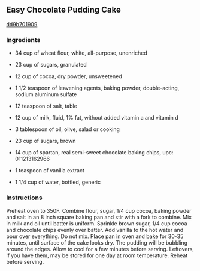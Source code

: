 ## Easy Chocolate Pudding Cake

[dd9b701909](http://www.food.com/recipe/easy-chocolate-pudding-cake-479095)

### Ingredients

 - 34 cup of wheat flour, white, all-purpose, unenriched

 - 23 cup of sugars, granulated

 - 12 cup of cocoa, dry powder, unsweetened

 - 1 1/2 teaspoon of leavening agents, baking powder, double-acting, sodium aluminum sulfate

 - 12 teaspoon of salt, table

 - 12 cup of milk, fluid, 1% fat, without added vitamin a and vitamin d

 - 3 tablespoon of oil, olive, salad or cooking

 - 23 cup of sugars, brown

 - 14 cup of spartan, real semi-sweet chocolate baking chips, upc: 011213162966

 - 1 teaspoon of vanilla extract

 - 1 1/4 cup of water, bottled, generic

### Instructions

Preheat oven to 350F. Combine flour, sugar, 1/4 cup cocoa, baking powder and salt in an 8 inch square baking pan and stir with a fork to combine. Mix in milk and oil until batter is uniform. Sprinkle brown sugar, 1/4 cup cocoa and chocolate chips evenly over batter. Add vanilla to the hot water and pour over everything. Do not mix. Place pan in oven and bake for 30-35 minutes, until surface of the cake looks dry. The pudding will be bubbling around the edges. Allow to cool for a few minutes before serving. Leftovers, if you have them, may be stored for one day at room temperature. Reheat before serving.